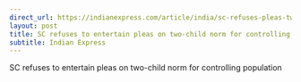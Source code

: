 ```yaml
---
direct_url: https://indianexpress.com/article/india/sc-refuses-pleas-two-child-policy-controlling-population-8276144/
layout: post
title: SC refuses to entertain pleas on two-child norm for controlling population
subtitle: Indian Express
---
```


SC refuses to entertain pleas on two-child norm for controlling population